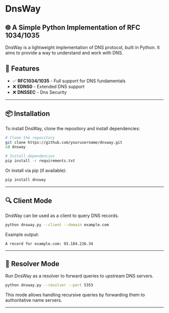 # DnsWay
## 🌐 A Simple Python Implementation of RFC 1034/1035

DnsWay is a lightweight implementation of DNS protocol, built in Python.
It aims to provide a way to understand and work with DNS.

## 🚀 Features

- ✅ **RFC1034/1035** - Full support for DNS fundamentals
- ❌ **EDNS0** - Extended DNS support
- ❌ **DNSSEC** - Dns Security 

---

## 📦 Installation

To install DnsWay, clone the repository and install dependencies:

```bash
# Clone the repository
git clone https://github.com/yourusername/dnsway.git
cd dnsway

# Install dependencies
pip install -r requirements.txt
```

Or install via pip (if available):

```bash
pip install dnsway
```

---

## 🔍 Client Mode

DnsWay can be used as a client to query DNS records.

```bash
python dnsway.py --client --domain example.com
```

Example output:
```
A record for example.com: 93.184.216.34
```

---

## 🔄 Resolver Mode

Run DnsWay as a resolver to forward queries to upstream DNS servers.

```bash
python dnsway.py --resolver --port 5353
```

This mode allows handling recursive queries by forwarding them to authoritative name servers.

---

